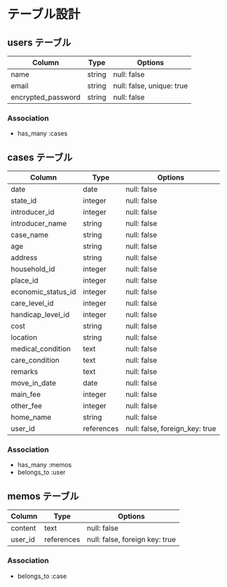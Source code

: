 # テーブル設計

## users テーブル

| Column             | Type    | Options                   |
| ------------------ | ------- | ------------------------- |
| name               | string  | null: false               |
| email              | string  | null: false, unique: true |
| encrypted_password | string  | null: false               |

### Association

- has_many :cases


## cases テーブル

| Column             | Type       | Options                        |
| ------------------ | ---------- | ------------------------------ |
| date               | date       | null: false                    |
| state_id           | integer    | null: false                    |
| introducer_id      | integer    | null: false                    |
| introducer_name    | string     | null: false                    |
| case_name          | string     | null: false                    |
| age                | string     | null: false                    |
| address            | string     | null: false                    |
| household_id       | integer    | null: false                    |
| place_id           | integer    | null: false                    |
| economic_status_id | integer    | null: false                    |
| care_level_id      | integer    | null: false                    |
| handicap_level_id  | integer    | null: false                    |
| cost               | string     | null: false                    |
| location           | string     | null: false                    |
| medical_condition  | text       | null: false                    |
| care_condition     | text       | null: false                    |
| remarks            | text       | null: false                    |
| move_in_date       | date       | null: false                    |
| main_fee           | integer    | null: false                    |
| other_fee          | integer    | null: false                    |
| home_name          | string     | null: false                    |
| user_id            | references | null: false, foreign_key: true |

### Association

- has_many :memos
- belongs_to :user


## memos テーブル

| Column      | Type       | Options                        |
| ----------- | ---------- | ------------------------------ |
| content     | text       | null: false                    |
| user_id     | references | null: false, foreign key: true |

### Association

- belongs_to :case